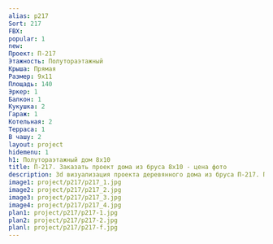```yaml
---
alias: p217
Sort: 217
FBX: 
popular: 1
new: 
Проект: П-217
Этажность: Полутораэтажный
Крыша: Прямая
Размер: 9х11
Площадь: 140
Эркер: 1
Балкон: 1
Кукушка: 2
Гараж: 1
Котельная: 2
Терраса: 1
В чашу: 2
layout: project
hidemenu: 1
h1: Полутораэтажный дом 8х10
title: П-217. Заказать проект дома из бруса 8х10 - цена фото
description: 3d визуализация проекта деревянного дома из бруса П-217. Площадь 140 м2, размер 8х10. Вы можете внести любые изменения в проект.
image1: project/p217/p217_1.jpg
image2: project/p217/p217_2.jpg
image3: project/p217/p217_3.jpg
image4: project/p217/p217_4.jpg
plan1: project/p217/p217-1.jpg
plan2: project/p217/p217-2.jpg
planl: project/p217/p217-f.jpg
---
```

